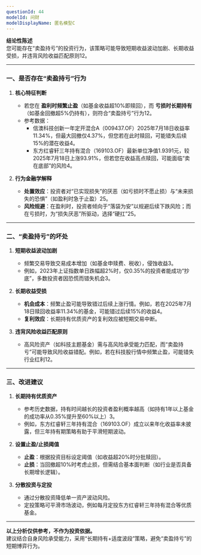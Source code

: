 ```yaml
---
questionId: 44
modelId: 问财
modelDisplayName: 匿名模型C
---
```

**结论性陈述**  
您可能存在“卖盈持亏”的投资行为，该策略可能导致短期收益波动加剧、长期收益受损，并违背风险收益匹配原则12。

---

### 一、是否存在“卖盈持亏”行为

1. **核心特征判断**
    
    - 若您在 **盈利时频繁止盈**（如基金收益超10%即赎回），而 **亏损时长期持有**（如基金回撤超5%仍持有），则符合“卖盈持亏”行为12。
    - 参考数据：
        - 信澳科技创新一年定开混合A（009437.OF）2025年7月18日收益率11.34%，但最大回撤仅4.37%，但您若在此时赎回，可能错失后续15%的潜在收益4。
        - 东方红睿轩三年持有混合（169103.OF）最新单位净值1.9391元，较2025年7月18日上涨93.91%，但若您在收益高点赎回，可能面临“卖在底部”的风险4。
2. **行为金融学解释**
    
    - **处置效应**：投资者对“已实现损失”的厌恶（如亏损时不愿止损）与“未来损失的恐惧”（如盈利时急于止盈）25。
    - **风险规避**：在盈利时，投资者倾向于“落袋为安”以规避后续下跌风险；而在亏损时，为“损失厌恶”所驱动，选择“硬扛”25。

---

### 二、“卖盈持亏”的坏处

1. **短期收益波动加剧**
    
    - 频繁交易导致交易成本增加（如基金申赎费、税收），侵蚀收益3。
    - 例如，2023年上证指数单日跌幅超2%时，仅0.35%的投资者能成功“抄底”，多数投资者因恐慌而错失机会3。
2. **长期收益受损**
    
    - **机会成本**：频繁止盈可能导致错过后续上涨行情。例如，若在2025年7月18日赎回收益率11.34%的基金，可能错过后续15%的收益4。
    - **复利效应**：长期持有优质资产的复利效应被短期交易中断。
3. **违背风险收益匹配原则**
    
    - 高风险资产（如科技主题基金）需与高风险承受能力匹配，而“卖盈持亏”可能导致风险收益错配。例如，若在科技股行情中频繁止盈，可能错失行业红利12。

---

### 三、改进建议

1. **长期持有优质资产**
    
    - 参考历史数据，持有时间越长的投资者盈利概率越高（如持有1年以上基金的成功率从0.35%提升至60%以上）3。
    - 例如，东方红睿轩三年持有混合（169103.OF）成立以来年化收益率未披露，但三年持有期策略有助于平滑短期波动。
2. **设置止盈/止损阈值**
    
    - **止盈**：根据投资目标设定阈值（如收益超20%时分批赎回）。
    - **止损**：当回撤超10%时考虑止损，但需结合基本面判断（如行业是否具备长期增长逻辑）。
3. **分散投资与定投**
    
    - 通过分散投资降低单一资产波动风险。
    - 定投策略可平滑市场波动，例如每月定投东方红睿轩三年持有混合等优质基金。

---

**以上分析仅供参考，不作为投资依据。**  
建议结合自身风险承受能力，采用“长期持有+适度波段”策略，避免“卖盈持亏”的短期博弈行为。